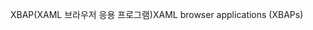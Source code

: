 <span data-ttu-id="9efb8-101">XBAP(XAML 브라우저 응용 프로그램)</span><span class="sxs-lookup"><span data-stu-id="9efb8-101">XAML browser applications (XBAPs)</span></span>